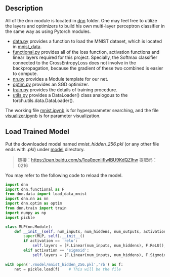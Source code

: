 ## Description

All of the dnn module is located in [dnn](./dnn) folder. One may feel free to utilize the layers and optimizers to build his own multi-layer perceptron classifier in the same way as using Pytorch modules.

- [data.py](./dnn/data.py) provides a function to load the MNIST dataset, which is located in [mnist_data](./mnist_data).
- [functional.py](./dnn/functional.py) provides all of the loss function, activation functions and linear layers required for this project. Specially, the Softmax classifier connected to the CrossEntropyLoss does not involve in the backpropagation,
  because the gradient of these two combined
  is easier to compute.
- [nn.py](nn.py) provides a Module template for our net.
- [optim.py](./dnn/optim.py) provides an SGD optimizer.
- [train.py](./dnn/train.py) provides the details of training procedure.
- [utils.py](./dnn/utils.py) provides a DataLoader() class analogous to the torch.utils.data.DataLoader().

The working file [mnist.ipynb](mnist.ipynb) is for hyperparameter searching, and the file [visualizer.ipynb](visualize.ipynb) is for parameter visualization.

## Load Trained Model

Put the downloaded model named *mnist_hidden_256.pkl* (or any other file ends with *.pkl*) under [model](./model) directory.

> 链接：https://pan.baidu.com/s/1ea0penlifIwlBU9KdQZlhw 
> 提取码：0216 

You may refer to the following code to reload the model.

```python
import dnn
import dnn.functional as F
from dnn.data import load_data_mnist
import dnn.nn as nn
import dnn.optim as optim
from dnn.train import train
import numpy as np
import pickle

class MLP(nn.Module):
    def __init__(self, num_inputs, num_hiddens, num_outputs, activation='relu'):
        super(MLP, self).__init__()
        if activation == 'relu':
            self.layers = [F.Linear(num_inputs, num_hiddens), F.ReLU(), F.Linear(num_hiddens, num_outputs), F.Softmax()]
        elif activation == 'sigmoid':
            self.layers = [F.Linear(num_inputs, num_hiddens), F.Sigmoid(), F.Linear(num_hiddens, num_outputs), F.Softmax()]
            
with open('./model/mnist_hidden_256.pkl','rb') as f:
    net = pickle.load(f)    # This will be the file
```

